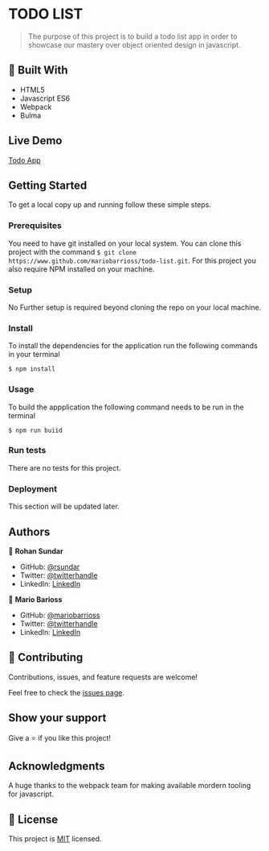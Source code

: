 # TODO LIST

> The purpose of this project is to build a todo list app in order to showcase our mastery over object oriented design in javascript. 
  
## :hammer: Built With

- HTML5
- Javascript ES6
- Webpack
- Bulma

## Live Demo

[Todo App](https://flamboyant-brahmagupta-de97f9.netlify.app/)


## Getting Started

To get a local copy up and running follow these simple steps.

### Prerequisites
  
  You need to have git installed on your local system.
  You can clone this project with the command `$ git clone https://www.github.com/mariobarrioss/todo-list.git`.
  For this project you also require NPM installed on your machine.
  
### Setup
  
  No Further setup is required beyond cloning the repo on your local machine.
  
### Install
  
  To install the dependencies for the application run the following commands in your terminal
  
  `$ npm install`
  
### Usage
  
  To build the appplication the following command needs to be run in the terminal
  
  `$ npm run buiid`
  
### Run tests
  
  There are no tests for this project.
  
### Deployment
  
  This section will be updated later.


## Authors

👤 **Rohan Sundar**

- GitHub: [@rsundar](https://github.com/rsundar)
- Twitter: [@twitterhandle](https://twitter.com/twitterhandle)
- LinkedIn: [LinkedIn](https://linkedin.com/linkedinhandle)


👤 **Mario Barioss**

- GitHub: [@mariobarrioss](https://github.com/mariobarrioss)
- Twitter: [@twitterhandle](https://twitter.com/@mario_barrioss)
- LinkedIn: [LinkedIn](https://www.linkedin.com/in/mariobarrioss)

## 🤝 Contributing

Contributions, issues, and feature requests are welcome!

Feel free to check the [issues page](issues/).

## Show your support

Give a ⭐️ if you like this project!

## Acknowledgments

  A huge thanks to the webpack team for making available mordern tooling for javascript.

## 📝 License

This project is [MIT](https://github.com/mariobarrioss/todo-list/blob/feature-branch/LICENSE) licensed.
